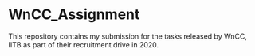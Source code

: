# WnCC_Assignment

This repository contains my submission for the tasks released by WnCC, IITB as part of their recruitment drive in 2020.
